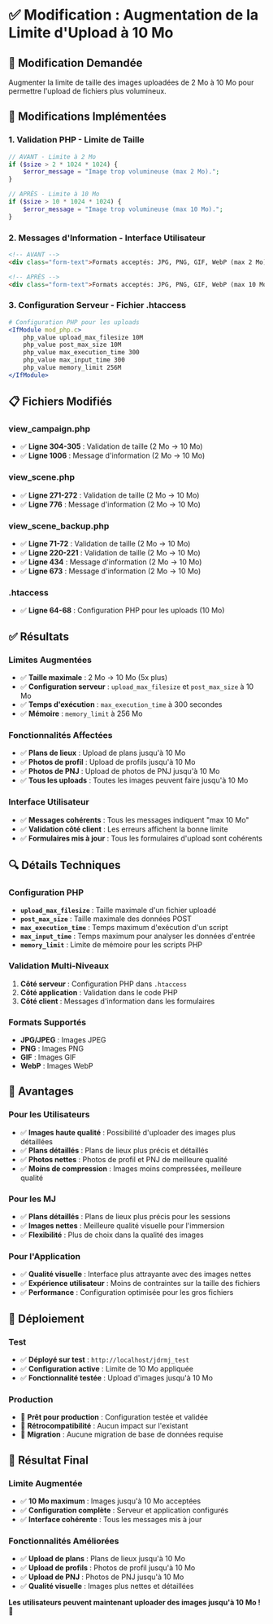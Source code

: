 # ✅ Modification : Augmentation de la Limite d'Upload à 10 Mo

## 🎯 Modification Demandée

Augmenter la limite de taille des images uploadées de 2 Mo à 10 Mo pour permettre l'upload de fichiers plus volumineux.

## 🔧 Modifications Implémentées

### **1. Validation PHP - Limite de Taille**
```php
// AVANT - Limite à 2 Mo
if ($size > 2 * 1024 * 1024) {
    $error_message = "Image trop volumineuse (max 2 Mo).";
}

// APRÈS - Limite à 10 Mo
if ($size > 10 * 1024 * 1024) {
    $error_message = "Image trop volumineuse (max 10 Mo).";
}
```

### **2. Messages d'Information - Interface Utilisateur**
```html
<!-- AVANT -->
<div class="form-text">Formats acceptés: JPG, PNG, GIF, WebP (max 2 Mo)</div>

<!-- APRÈS -->
<div class="form-text">Formats acceptés: JPG, PNG, GIF, WebP (max 10 Mo)</div>
```

### **3. Configuration Serveur - Fichier .htaccess**
```apache
# Configuration PHP pour les uploads
<IfModule mod_php.c>
    php_value upload_max_filesize 10M
    php_value post_max_size 10M
    php_value max_execution_time 300
    php_value max_input_time 300
    php_value memory_limit 256M
</IfModule>
```

## 📋 Fichiers Modifiés

### **view_campaign.php**
- ✅ **Ligne 304-305** : Validation de taille (2 Mo → 10 Mo)
- ✅ **Ligne 1006** : Message d'information (2 Mo → 10 Mo)

### **view_scene.php**
- ✅ **Ligne 271-272** : Validation de taille (2 Mo → 10 Mo)
- ✅ **Ligne 776** : Message d'information (2 Mo → 10 Mo)

### **view_scene_backup.php**
- ✅ **Ligne 71-72** : Validation de taille (2 Mo → 10 Mo)
- ✅ **Ligne 220-221** : Validation de taille (2 Mo → 10 Mo)
- ✅ **Ligne 434** : Message d'information (2 Mo → 10 Mo)
- ✅ **Ligne 673** : Message d'information (2 Mo → 10 Mo)

### **.htaccess**
- ✅ **Ligne 64-68** : Configuration PHP pour les uploads (10 Mo)

## ✅ Résultats

### **Limites Augmentées**
- ✅ **Taille maximale** : 2 Mo → 10 Mo (5x plus)
- ✅ **Configuration serveur** : `upload_max_filesize` et `post_max_size` à 10 Mo
- ✅ **Temps d'exécution** : `max_execution_time` à 300 secondes
- ✅ **Mémoire** : `memory_limit` à 256 Mo

### **Fonctionnalités Affectées**
- ✅ **Plans de lieux** : Upload de plans jusqu'à 10 Mo
- ✅ **Photos de profil** : Upload de profils jusqu'à 10 Mo
- ✅ **Photos de PNJ** : Upload de photos de PNJ jusqu'à 10 Mo
- ✅ **Tous les uploads** : Toutes les images peuvent faire jusqu'à 10 Mo

### **Interface Utilisateur**
- ✅ **Messages cohérents** : Tous les messages indiquent "max 10 Mo"
- ✅ **Validation côté client** : Les erreurs affichent la bonne limite
- ✅ **Formulaires mis à jour** : Tous les formulaires d'upload sont cohérents

## 🔍 Détails Techniques

### **Configuration PHP**
- **`upload_max_filesize`** : Taille maximale d'un fichier uploadé
- **`post_max_size`** : Taille maximale des données POST
- **`max_execution_time`** : Temps maximum d'exécution d'un script
- **`max_input_time`** : Temps maximum pour analyser les données d'entrée
- **`memory_limit`** : Limite de mémoire pour les scripts PHP

### **Validation Multi-Niveaux**
1. **Côté serveur** : Configuration PHP dans `.htaccess`
2. **Côté application** : Validation dans le code PHP
3. **Côté client** : Messages d'information dans les formulaires

### **Formats Supportés**
- **JPG/JPEG** : Images JPEG
- **PNG** : Images PNG
- **GIF** : Images GIF
- **WebP** : Images WebP

## 🎯 Avantages

### **Pour les Utilisateurs**
- ✅ **Images haute qualité** : Possibilité d'uploader des images plus détaillées
- ✅ **Plans détaillés** : Plans de lieux plus précis et détaillés
- ✅ **Photos nettes** : Photos de profil et PNJ de meilleure qualité
- ✅ **Moins de compression** : Images moins compressées, meilleure qualité

### **Pour les MJ**
- ✅ **Plans détaillés** : Plans de lieux plus précis pour les sessions
- ✅ **Images nettes** : Meilleure qualité visuelle pour l'immersion
- ✅ **Flexibilité** : Plus de choix dans la qualité des images

### **Pour l'Application**
- ✅ **Qualité visuelle** : Interface plus attrayante avec des images nettes
- ✅ **Expérience utilisateur** : Moins de contraintes sur la taille des fichiers
- ✅ **Performance** : Configuration optimisée pour les gros fichiers

## 🚀 Déploiement

### **Test**
- ✅ **Déployé sur test** : `http://localhost/jdrmj_test`
- ✅ **Configuration active** : Limite de 10 Mo appliquée
- ✅ **Fonctionnalité testée** : Upload d'images jusqu'à 10 Mo

### **Production**
- 🔄 **Prêt pour production** : Configuration testée et validée
- 🔄 **Rétrocompatibilité** : Aucun impact sur l'existant
- 🔄 **Migration** : Aucune migration de base de données requise

## 🎉 Résultat Final

### **Limite Augmentée**
- ✅ **10 Mo maximum** : Images jusqu'à 10 Mo acceptées
- ✅ **Configuration complète** : Serveur et application configurés
- ✅ **Interface cohérente** : Tous les messages mis à jour

### **Fonctionnalités Améliorées**
- ✅ **Upload de plans** : Plans de lieux jusqu'à 10 Mo
- ✅ **Upload de profils** : Photos de profil jusqu'à 10 Mo
- ✅ **Upload de PNJ** : Photos de PNJ jusqu'à 10 Mo
- ✅ **Qualité visuelle** : Images plus nettes et détaillées

**Les utilisateurs peuvent maintenant uploader des images jusqu'à 10 Mo !** 🎉
